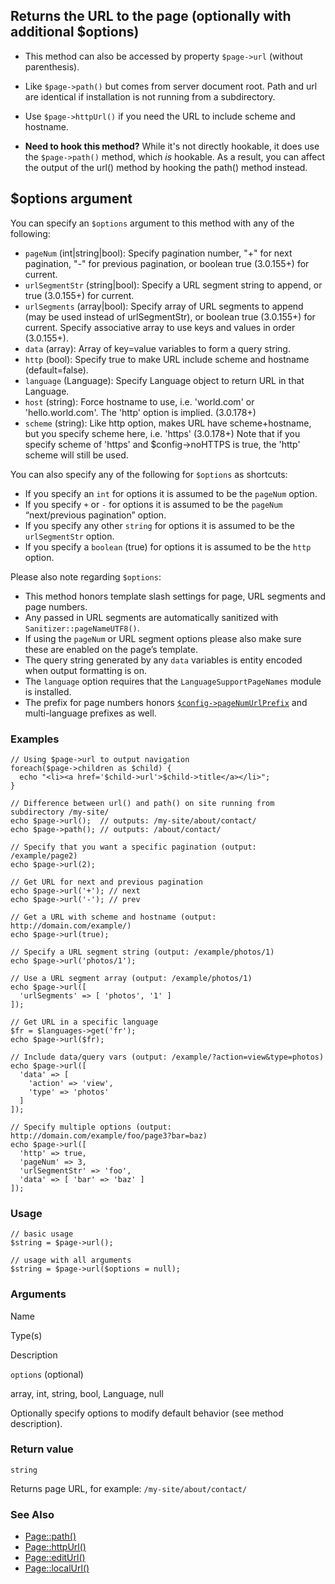 Returns the URL to the page (optionally with additional $options)
-----------------------------------------------------------------

*   This method can also be accessed by property `$page->url` (without parenthesis).
    
*   Like `$page->path()` but comes from server document root. Path and url are identical if installation is not running from a subdirectory.
    
*   Use `$page->httpUrl()` if you need the URL to include scheme and hostname.
    
*   **Need to hook this method?** While it's not directly hookable, it does use the `$page->path()` method, which _is_ hookable. As a result, you can affect the output of the url() method by hooking the path() method instead.
    

$options argument
-----------------

You can specify an `$options` argument to this method with any of the following:

*   `pageNum` (int|string|bool): Specify pagination number, "+" for next pagination, "-" for previous pagination, or boolean true (3.0.155+) for current.
*   `urlSegmentStr` (string|bool): Specify a URL segment string to append, or true (3.0.155+) for current.
*   `urlSegments` (array|bool): Specify array of URL segments to append (may be used instead of urlSegmentStr), or boolean true (3.0.155+) for current. Specify associative array to use keys and values in order (3.0.155+).
*   `data` (array): Array of key=value variables to form a query string.
*   `http` (bool): Specify true to make URL include scheme and hostname (default=false).
*   `language` (Language): Specify Language object to return URL in that Language.
*   `host` (string): Force hostname to use, i.e. 'world.com' or 'hello.world.com'. The 'http' option is implied. (3.0.178+)
*   `scheme` (string): Like http option, makes URL have scheme+hostname, but you specify scheme here, i.e. 'https' (3.0.178+) Note that if you specify scheme of 'https' and $config->noHTTPS is true, the 'http' scheme will still be used.

You can also specify any of the following for `$options` as shortcuts:

*   If you specify an `int` for options it is assumed to be the `pageNum` option.
*   If you specify `+` or `-` for options it is assumed to be the `pageNum` “next/previous pagination” option.
*   If you specify any other `string` for options it is assumed to be the `urlSegmentStr` option.
*   If you specify a `boolean` (true) for options it is assumed to be the `http` option.

Please also note regarding `$options`:

*   This method honors template slash settings for page, URL segments and page numbers.
*   Any passed in URL segments are automatically sanitized with `Sanitizer::pageNameUTF8()`.
*   If using the `pageNum` or URL segment options please also make sure these are enabled on the page’s template.
*   The query string generated by any `data` variables is entity encoded when output formatting is on.
*   The `language` option requires that the `LanguageSupportPageNames` module is installed.
*   The prefix for page numbers honors [`$config->pageNumUrlPrefix`](/api/ref/config/page-num-url-prefix/) and multi-language prefixes as well.

### Examples

    // Using $page->url to output navigation
    foreach($page->children as $child) {
      echo "<li><a href='$child->url'>$child->title</a></li>";
    }

    // Difference between url() and path() on site running from subdirectory /my-site/
    echo $page->url();  // outputs: /my-site/about/contact/
    echo $page->path(); // outputs: /about/contact/

    // Specify that you want a specific pagination (output: /example/page2)
    echo $page->url(2);
    
    // Get URL for next and previous pagination
    echo $page->url('+'); // next
    echo $page->url('-'); // prev
    
    // Get a URL with scheme and hostname (output: http://domain.com/example/)
    echo $page->url(true);
    
    // Specify a URL segment string (output: /example/photos/1)
    echo $page->url('photos/1');
    
    // Use a URL segment array (output: /example/photos/1)
    echo $page->url([
      'urlSegments' => [ 'photos', '1' ]
    ]);
    
    // Get URL in a specific language
    $fr = $languages->get('fr');
    echo $page->url($fr);
    
    // Include data/query vars (output: /example/?action=view&type=photos)
    echo $page->url([
      'data' => [
        'action' => 'view',
        'type' => 'photos'
      ]
    ]);
    
    // Specify multiple options (output: http://domain.com/example/foo/page3?bar=baz)
    echo $page->url([
      'http' => true,
      'pageNum' => 3,
      'urlSegmentStr' => 'foo',
      'data' => [ 'bar' => 'baz' ]
    ]);

### Usage

    // basic usage
    $string = $page->url();
    
    // usage with all arguments
    $string = $page->url($options = null);

### Arguments

Name

Type(s)

Description

`options` (optional)

array, int, string, bool, Language, null

Optionally specify options to modify default behavior (see method description).

### Return value

`string`

Returns page URL, for example: `/my-site/about/contact/`

### See Also

*   [Page::path()](/api/ref/page/path/)
*   [Page::httpUrl()](/api/ref/page/http-url/)
*   [Page::editUrl()](/api/ref/page/edit-url/)
*   [Page::localUrl()](/api/ref/page/local-url/)

